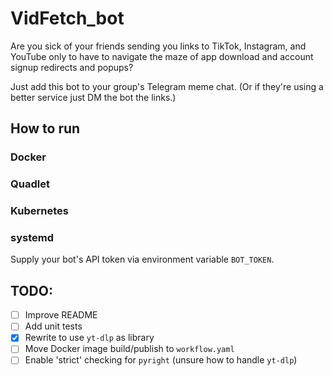 # VidFetch_bot

Are you sick of your friends sending you links to TikTok, Instagram, and YouTube only to have to navigate the maze of app download and account signup redirects and popups?

Just add this bot to your group's Telegram meme chat. (Or if they're using a better service just DM the bot the links.)

## How to run

### Docker

### Quadlet

### Kubernetes

### systemd

Supply your bot's API token via environment variable `BOT_TOKEN`.

## TODO:
- [ ] Improve README
- [ ] Add unit tests
- [x] Rewrite to use `yt-dlp` as library
- [ ] Move Docker image build/publish to `workflow.yaml`
- [ ] Enable 'strict' checking for `pyright` (unsure how to handle `yt-dlp`)

